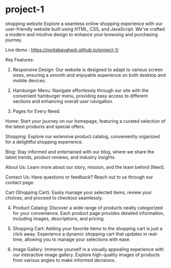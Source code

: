 # project-1 
shopping website
Explore a seamless online shopping experience with our user-friendly website built using HTML, CSS, and JavaScript.
We've crafted a modern and intuitive design to enhance your browsing and purchasing journey.


Live demo : https://mojtabavahedi.github.io/project-1/ 


Key Features:
1. Responsive Design:
Our website is designed to adapt to various screen sizes, ensuring a smooth and enjoyable experience on both desktop and mobile devices.

2. Hamburger Menu:
Navigate effortlessly through our site with the convenient hamburger menu, providing easy access to different sections and enhancing overall user navigation.

3. Pages for Every Need:

Home: Start your journey on our homepage, featuring a curated selection of the latest products and special offers.

Shopping: Explore our extensive product catalog, conveniently organized for a delightful shopping experience.

Blog: Stay informed and entertained with our blog, where we share the latest trends, product reviews, and industry insights.

About Us: Learn more about our story, mission, and the team behind [Next].

Contact Us: Have questions or feedback? Reach out to us through our contact page.

Cart (Shopping Cart): Easily manage your selected items, review your choices, and proceed to checkout seamlessly.

4. Product Catalog:
Discover a wide range of products neatly categorized for your convenience. Each product page provides detailed information, including images, descriptions, and pricing.

5. Shopping Cart:
Adding your favorite items to the shopping cart is just a click away. Experience a dynamic shopping cart that updates in real-time, allowing you to manage your selections with ease.

6. Image Gallery:
Immerse yourself in a visually appealing experience with our interactive image gallery. Explore high-quality images of products from various angles to make informed decisions.
